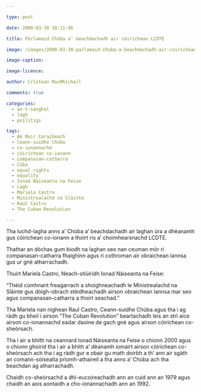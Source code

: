 ```yaml
---

type: post

date: 2008-03-30 10:11:56

title: Pàrlamaid Chùba a’ beachdachadh air còirichean LCDTE

image: /images/2008-03-30-parlamaid-chuba-a-beachdachadh-air-coirichean-lcdte.jpg

image-caption:

image-licence:

author: Crìstean MacMhìcheil

comments: true

categories:
  - an-t-saoghal
  - lagh
  - poilitigs

tags:
  - Am Muir Caraibeach
  - Ceann-suidhe Chùba
  - co-ionannachd
  - còirichean co-ionann
  - companasan-catharra
  - Cùba
  - equal rights
  - equality
  - Ionad Nàiseanta na Feise
  - Lagh
  - Mariela Castro
  - Ministrealachd na Slàinte
  - Raul Castro
  - The Cuban Revolution

---
```


Tha luchd-lagha anns a’ Chùba a’ beachdachadh air laghan ùra a dhèanamh gus còirichean co-ionann a thoirt ris a’ choimhearsnachd LCDTE.

<!--more-->

Thathar an dòchas gum biodh na laghan seo nan ceuman mòr ri companasan-catharra fhaighinn agus ri cothroman air obraichean lannsa gus ur gnè atharrachadh.

Thuirt Mariela Castro, Neach-stiùiridh Ionad Nàiseanta na Feise:

“Thèid cùmhnant freagarrach a shoighneachadh le Ministrealachd na Slàinte gus dòigh-obrach stèidheachadh airson obraichean lannsa mar seo agus companasan-catharra a thoirt seachad.”

Tha Mariela nan nighean Raul Castro, Ceann-suidhe Chùba agus tha i ag ràdh gu bheil i airson “The Cuban Revolution” beartachadh leis an strì aice airson co-ionannachd eadar daoine de gach gnè agus airson còirichean co-sheòrsach.

Tha i air a bhith na ceannard Ionad Nàiseanta na Feise o chionn 2000 agus o chionn ghoirid tha i air a bhith a’ dèanamh iomairt airson còirichean co-sheòrsach ach tha i ag ràdh gur e obair gu math doirbh a th’ ann air sgàth an comann-sòisealta prìomh-athaireil a tha anns a’ Chùba ach tha beachdan ag atharrachadh.

Chaidh co-sheòrsachd a dhì-eucoireachadh ann an cuid ann an 1979 agus chaidh an aois aontaidh a cho-ionannachadh ann an 1992.
